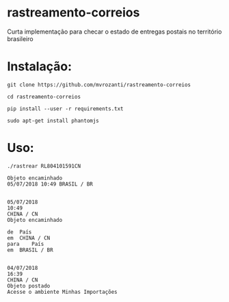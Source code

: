 # rastreamento-correios
Curta implementação para checar o estado de entregas postais no território brasileiro

# Instalação:

`git clone https://github.com/mvrozanti/rastreamento-correios`

`cd rastreamento-correios`

`pip install --user -r requirements.txt`

`sudo apt-get install phantomjs`

# Uso: 

`./rastrear RL804101591CN`

```
Objeto encaminhado
05/07/2018 10:49 BRASIL / BR 


05/07/2018 
10:49       
CHINA / CN
Objeto encaminhado 
 	
de 	País 
em 	CHINA / CN				
para 	País				
em 	BRASIL / BR


04/07/2018 
16:39       
CHINA / CN
Objeto postado 
Acesse o ambiente Minhas Importações

```
